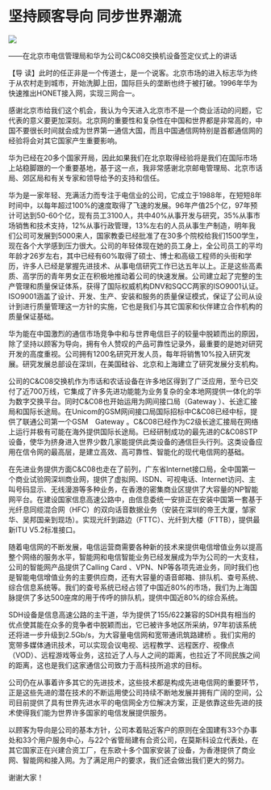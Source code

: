 # 坚持顾客导向  同步世界潮流
<img class="pv" src="https://api.visitor.plantree.me/visitor-badge/pv?namespace=plantree.me&key=renzhengfei-speeches/./docs/speeches/1996/12/坚持顾客导向同步世界潮流.md">


——在北京市电信管理局和华为公司C&C08交换机设备签定仪式上的讲话



【导  读】此时的任正非是一个传道士，是一个说客。北京市场的进入标志华为终于从农村走到城市，开始洗脚上田，国际巨头的垄断也终于被打破。1996年华为快速推出HONET接入网，实现三网合一。



感谢北京市给我们这个机会，我认为今天进入北京市不是一个商业活动的问题，它代表的意义要更加深刻。北京网的重要性和复杂性在中国和世界都是非常高的，中国不要很长时间就会成为世界第一通信大国，而且中国通信网特别是首都通信网的经验将会对其它国家产生重要影响。

华为已经在20多个国家开局，因此如果我们在北京取得经验将是我们在国际市场上站稳脚跟的一个重要基地，基于这一点，我非常感谢北京邮电管理局、北京市话局、郊区局和有关专家和领导给予的支持和信任。

华为是一家年轻、充满活力而专注于电信业的公司，它成立于1988年，在短短8年时间中，以每年超过100%的速度取得了飞速的发展。96年产值25个亿，97年预计可达到50-60个亿，现有员工3100人，共中40%从事开发与研究，35%从事市场销售和技术支持，12%从事行政管理，13%左右的人员从事生产制造，明年我们公司可发展到5000来人，国家教委已经批准了在30多个院校给我们1500学生，现在各个大学感到压力很大。公司的年轻体现在她的员工身上，全公司员工的平均年龄才26岁左右，其中已经有60%取得了硕士、博士和高级工程师的头街和学历，许多人已经是掌握先进技术、从事电信研究工作已达五年以上。正是这些高素质、高学历的青年男女正在积极地推动着公司的快速发展。公司建立起了完整的生产管理和质量保证体系，获得了国际权威机构DNV和SQCC两家的ISO9001认证。ISO9001涵盖了设计、开发、生产、安装和服务的质量保证模式，保证了公司从设计到进行质量管理这一方针的实施，它也是我们与其它国家和伙伴建立合作机构的质量保证基础。

华为能在中国激烈的通信市场竞争中和与世界电信巨子的较量中脱颖而出的原因，除了坚持以顾客为导向，拥有令人赞叹的产品可靠性记录外，最重要的是她对研究开发的高度重视。公司拥有1200名研究开发人员，每年将销售10%投入研究发展。研究发展总部设在深圳，在美国硅谷、北京和上海建立了研究发展分支机构。

公司的C&C08交换机作为市话和农话设备在许多地区得到了广泛应用，至今已交付了近700万线，它集成了许多先进功能能为业务复杂的全本地网提供一体化的华为数字交换平台。同时C&C08也开始运用为网间接口局（Gateway ）、长途汇接局和国际长途局。在Unicom的GSM网间接口局国际招标中C&C08已经中标，提供了联通公司第一个GSM　Gateway 。C&C08已经作为C2级长途汇接局在网络上运行并极有可能在海外提供国际长途局。已经研制成功的最先进的C&C08STP设备，使华为挤身进入世界少数几家能提供此类设备的通信巨头行列。这类设备应用在信令网的最高层，是建立高效、高可靠性、智能化的现代电信网的基础。

在先进业务提供方面C&C08也走在了前列，广东省Internet接口局，全中国第一个商业试验网深圳商业网，提供了虚拟网、ISDN、可视电话、Internet访问、主叫号码显示、无线漫游等多种业务，在香港的密集商业区提供了大容量的NP智能网平台。在建设国家信息高速公路中，由信息委统一安排正在安装中国第一套基于光纤息同缆混合网（HFC）的双向话音数据业务（安装在深圳的帝王大厦，邹家华、吴邦国亲到现场）。实现光纤到路边（FTTC）、光纤到大楼（FTTB），提供最新ITU V5.2标准接口。

随着电信网的不断发展，电信运营商需要各种新的技术来提供电信增值业务以提高整个网络的服务水平，智能网和电信智能业务已经发展成为华为公司的一大支柱，公司的智能网产品提供了Calling Card 、VPN、NP等各项先进业务，同时我们也是智能电信增值业务的主要供应商，还有大容量的语音邮箱、排队机、查号系统、综合信息系统等。我们的查号系统已经占领了中国近80%的市场，我们为上海国脉提供了多达500座席的用于传呼的排队机，提供中国近80%的综合系统。

SDH设备是信息高速公路的主干道，华为提供了155/622兼容的SDH具有相当的优点使其能在众多的竞争者中脱颖而出，它已被许多地区所采纳，97年初该系统还将进一步升级到2.5Gb/s，为大容量电信网和宽带通讯筑路建桥 。我们实用的宽带多媒体通讯技术，可以实现会议电视、远程教学、远程医疗、视像点（VOD）、远程游戏等业务，这拉近了人与人之间的距离，也拉近了不同民族之间的距离，这也是我们这家通信公司致力于高科技所追求的目标。

公司仍在从事着许多其它的先进技术，这些技术都是构成先进电信网的重要环节，正是这些先进的潜在技术的不断运用使公司持续不断地发展并拥有广阔的空间，公司目前提供了具有世界先进水平的电信网全方位解决方案，正是依靠这些先进的技术使得我们能为世界许多国家的电信发展提供服务。

以顾客为导向是公司的基本方针，公司本着贴近客户的原则在全国建有33个办事处和33个用户服务中心，与22个省管局建有合资公司，在莫斯科设立代表处，在其它国家正在兴建合资工厂，在东欧十多个国家安装了设备，为香港提供了商业网、智能网和接入网。为了满足用户的要求，我们还会做出我们更大的努力。

谢谢大家！
